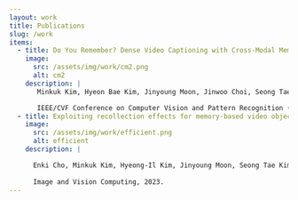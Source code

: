 ```yaml
---
layout: work
title: Publications
slug: /work
items:
  - title: Do You Remember? Dense Video Captioning with Cross-Modal Memory Retrieval
    image:
      src: /assets/img/work/cm2.png
      alt: cm2
    description: |
       Minkuk Kim, Hyeon Bae Kim, Jinyoung Moon, Jinwoo Choi, Seong Tae Kim.

       IEEE/CVF Conference on Computer Vision and Pattern Recognition (CVPR), 2024.
  - title: Exploiting recollection effects for memory-based video object segmentation   
    image:
      src: /assets/img/work/efficient.png
      alt: efficient
    description: |

      Enki Cho, Minkuk Kim, Hyeong-Il Kim, Jinyoung Moon, Seong Tae Kim.
      
      Image and Vision Computing, 2023.
---
```

<br />
<br />
